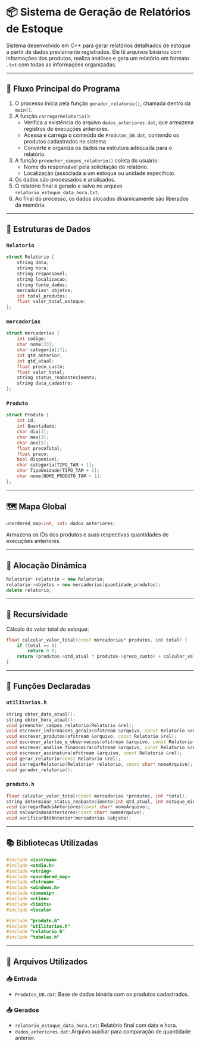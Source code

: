 # 📦 Sistema de Geração de Relatórios de Estoque

Sistema desenvolvido em C++ para gerar relatórios detalhados de estoque a partir de dados previamente registrados. Ele lê arquivos binários com informações dos produtos, realiza análises e gera um relatório em formato `.txt` com todas as informações organizadas.

---

## 🔄 Fluxo Principal do Programa

1. O processo inicia pela função `gerador_relatorio()`, chamada dentro da `main()`.
2. A função `carregarRelatorio()`:
   - Verifica a existência do arquivo `dados_anteriores.dat`, que armazena registros de execuções anteriores.
   - Acessa e carrega o conteúdo de `Produtos_DB.dat`, contendo os produtos cadastrados no sistema.
   - Converte e organiza os dados na estrutura adequada para o relatório.
3. A função `preencher_campos_relatorio()` coleta do usuário:
   - Nome do responsável pela solicitação do relatório.
   - Localização (associada a um estoque ou unidade específica).
4. Os dados são processados e analisados.
5. O relatório final é gerado e salvo no arquivo `relatorio_estoque_data_hora.txt`.
6. Ao final do processo, os dados alocados dinamicamente são liberados da memória.

---

## 🧱 Estruturas de Dados

### `Relatorio`
```cpp
struct Relatorio {
    string data;
    string hora;
    string responsavel;
    string localizacao;
    string fonte_dados;
    mercadorias* objetos;
    int total_produtos;
    float valor_total_estoque;
};
```

### `mercadorias`
```cpp
struct mercadorias {
    int codigo;
    char nome[33];
    char categoria[17];
    int qtd_anterior;
    int qtd_atual;
    float preco_custo;
    float valor_total;
    string status_reabastecimento;
    string data_cadastro;
};
```

### `Produto`
```cpp
struct Produto {
    int id;
    int Quantidade;
    char dia[3];
    char mes[3];
    char ano[5];
    float precoTotal;
    float preco;
    bool disponivel;
    char categoria[TIPO_TAM + 1];
    char TipoUnidade[TIPO_TAM + 1];
    char nome[NOME_PRODUTO_TAM + 1];
};
```

---

## 🗺️ Mapa Global
```cpp
unordered_map<int, int> dados_anteriores;
```
Armazena os IDs dos produtos e suas respectivas quantidades de execuções anteriores.

---

## 💾 Alocação Dinâmica
```cpp
Relatorio* relatorio = new Relatorio;
relatorio->objetos = new mercadorias[quantidade_produtos];
delete relatorio;
```

---

## 🧮 Recursividade
Cálculo do valor total do estoque:
```cpp
float calcular_valor_total(const mercadorias* produtos, int total) {
    if (total == 0)
        return 0.0;
    return (produtos->qtd_atual * produtos->preco_custo) + calcular_valor_total(produtos + 1, total - 1);
}
```

---

## 📂 Funções Declaradas

### `utilitarios.h`
```cpp
string obter_data_atual();
string obter_hora_atual();
void preencher_campos_relatorio(Relatorio &rel);
void escrever_informacoes_gerais(ofstream &arquivo, const Relatorio &rel);
void escrever_produtos(ofstream &arquivo, const Relatorio &rel);
void escrever_alertas_e_observacoes(ofstream &arquivo, const Relatorio &rel);
void escrever_analise_financeira(ofstream &arquivo, const Relatorio &rel);
void escrever_assinatura(ofstream &arquivo, const Relatorio &rel);
void gerar_relatorio(const Relatorio &rel);
void carregarRelatorio(Relatorio* relatorio, const char* nomeArquivo);
void gerador_relatorio();
```

### `produto.h`
```cpp
float calcular_valor_total(const mercadorias *produtos, int *total);
string determinar_status_reabastecimento(int qtd_atual, int estoque_minimo, int estoque_normal);
void carregarDadosAnteriores(const char* nomeArquivo);
void salvarDadosAnteriores(const char* nomeArquivo);
void verificarQtdAnterior(mercadorias &objeto);
```

---

## 📚 Bibliotecas Utilizadas
```cpp
#include <iostream>
#include <stdio.h>
#include <string>
#include <unordered_map>
#include <fstream>
#include <windows.h>
#include <iomanip>
#include <ctime>
#include <limits>
#include <locale>

#include "produto.h"
#include "utilitarios.h"
#include "relatorio.h"
#include "tabelas.h"
```

---

## 📁 Arquivos Utilizados

### 📥 Entrada
- `Produtos_DB.dat`: Base de dados binária com os produtos cadastrados.

### 📤 Gerados
- `relatorio_estoque_data_hora.txt`: Relatório final com data e hora.
- `dados_anteriores.dat`: Arquivo auxiliar para comparação de quantidade anterior.

